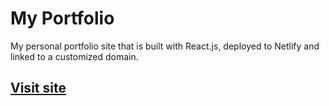 # My Portfolio

My personal portfolio site that is built with React.js, deployed to Netlify and linked to a customized domain.

## [Visit site](https://www.xiaoleguo.dev/)
